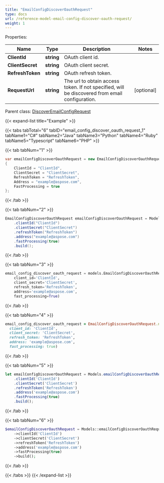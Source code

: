 ```yaml
---
title: "EmailConfigDiscoverOauthRequest"
type: docs
url: /reference-model-email-config-discover-oauth-request/
weight: 1
---
```


Properties:

Name | Type | Description | Notes
---- | ---- | ----------- | -----
**ClientId** | **string** | OAuth client id.              | 
**ClientSecret** | **string** | OAuth client secret.              | 
**RefreshToken** | **string** | OAuth refresh token.              | 
**RequestUrl** | **string** | The url to obtain access token. If not specified, will be discovered from email configuration.              | [optional] 

Parent class: [DiscoverEmailConfigRequest](/email/reference-model-discover-email-config-request/)

{{< expand-list title="Example" >}}

{{< tabs tabTotal="6" tabID="email_config_discover_oauth_request_1" tabName1="C#" tabName2="Java" tabName3="Python" tabName4="Ruby" tabName5="Typescript" tabName6="PHP" >}}

{{< tab tabNum="1" >}}

```csharp
var emailConfigDiscoverOauthRequest = new EmailConfigDiscoverOauthRequest
{
    ClientId = "ClientId",
    ClientSecret = "ClientSecret",
    RefreshToken = "RefreshToken",
    Address = "example@aspose.com",
    FastProcessing = true
};
```

{{< /tab >}}

{{< tab tabNum="2" >}}

```java
EmailConfigDiscoverOauthRequest emailConfigDiscoverOauthRequest = Models.emailConfigDiscoverOauthRequest()
    .clientId("ClientId")
    .clientSecret("ClientSecret")
    .refreshToken("RefreshToken")
    .address("example@aspose.com")
    .fastProcessing(true)
    .build();
```

{{< /tab >}}

{{< tab tabNum="3" >}}

```python
email_config_discover_oauth_request = models.EmailConfigDiscoverOauthRequest(
    client_id='ClientId',
    client_secret='ClientSecret',
    refresh_token='RefreshToken',
    address='example@aspose.com',
    fast_processing=True)
```

{{< /tab >}}

{{< tab tabNum="4" >}}

```ruby
email_config_discover_oauth_request = EmailConfigDiscoverOauthRequest.new(
  client_id: 'ClientId',
  client_secret: 'ClientSecret',
  refresh_token: 'RefreshToken',
  address: 'example@aspose.com',
  fast_processing: true)
```

{{< /tab >}}

{{< tab tabNum="5" >}}

```typescript
let emailConfigDiscoverOauthRequest = Models.emailConfigDiscoverOauthRequest()
    .clientId('ClientId')
    .clientSecret('ClientSecret')
    .refreshToken('RefreshToken')
    .address('example@aspose.com')
    .fastProcessing(true)
    .build();
```

{{< /tab >}}

{{< tab tabNum="6" >}}

```php
$emailConfigDiscoverOauthRequest = Models::emailConfigDiscoverOauthRequest()
    ->clientId('ClientId')
    ->clientSecret('ClientSecret')
    ->refreshToken('RefreshToken')
    ->address('example@aspose.com')
    ->fastProcessing(true)
    ->build();
```

{{< /tab >}}

{{< /tabs >}}
{{< /expand-list >}}

